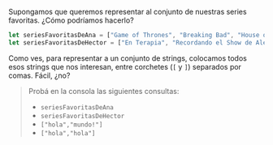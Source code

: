 Supongamos que queremos representar al conjunto de nuestras series favoritas. ¿Cómo podríamos hacerlo?

```javascript
let seriesFavoritasDeAna = ["Game of Thrones", "Breaking Bad", "House of Cards"];
let seriesFavoritasDeHector = ["En Terapia", "Recordando el Show de Alejandro Molina"]
```

Como ves, para representar a un conjunto de strings, colocamos todos esos strings que nos interesan, entre corchetes (`[` y `]`) separados por comas. Fácil, ¿no?

> Probá en la consola las siguientes consultas:
>
> * `seriesFavoritasDeAna`
> * `seriesFavoritasDeHector`
> * `["hola","mundo!"]`
> * `["hola","hola"]`

